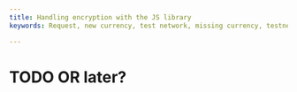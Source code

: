 ```yaml
---
title: Handling encryption with the JS library
keywords: Request, new currency, test network, missing currency, testnet

---
```


# TODO OR later?


